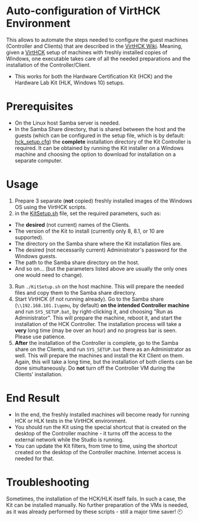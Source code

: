 Auto-configuration of VirtHCK Environment
===============
This allows to automate the steps needed to configure the guest machines
(Controller and Clients) that are described in the
[VirtHCK Wiki](https://github.com/daynix/VirtHCK/wiki#Checklist_for_a_new_studio_VM).
Meaning, given a [VirtHCK](https://github.com/daynix/VirtHCK) setup of machines
with freshly installed copies of Windows, one executable takes care of all the
needed preparations and the installation of the Controller/Client.

* This works for both the Hardware Certification Kit (HCK) and the Hardware Lab
Kit (HLK, Windows 10) setups.

Prerequisites
===============
* On the Linux host Samba server is needed.
* In the Samba Share directory, that is shared between the host and the guests
(which can be configured in the setup file, which is by default:
[hck_setup.cfg](https://github.com/daynix/VirtHCK/blob/master/hck_setup.cfg))
the **complete** installation directory of the Kit Controller is required. It
can be obtained by running the Kit installer on a Windows machine and choosing
the option to download for installation on a separate computer.

Usage
===============
1. Prepare 3 separate (**not** copied) freshly installed images of the Windows
OS using the VirtHCK scripts.
2. in the
[KitSetup.sh](https://github.com/daynix/VirtHCK/blob/master/guest_tools/KitAutosetup/KitSetup.sh)
file, set the required parameters, such as:
  * The **desired** (not current) names of the Clients.
  * The version of the Kit to install (currently only 8, 8.1, or 10 are supported).
  * The directory on the Samba share where the Kit installation files are.
  * The desired (not necessarily current) Administrator's password for the Windows guests.
  * The path to the Samba share directory on the host.
  * And so on... (but the parameters listed above are usually the only ones one would need to change).
3. Run `./KitSetup.sh` on the host machine. This will prepare the needed files
and copy them to the Samba share directory.
4. Start VirtHCK (if not running already). Go to the Samba share
(`\\192.168.101.1\qemu`, by default) **on the intended Controller machine** and
run `SYS_SETUP.bat`, by right-clicking it, and choosing "Run as Administrator".
This will prepare the machine, reboot it, and start the installation of the HCK
Controller. The installation process will take a **very** long time (may be
over an hour) and no progress bar is seen. Please use patience.
5. **After** the installation of the Controller is complete, go to the Samba
share on the Clients, and run `SYS_SETUP.bat` there as an Administrator as
well. This will prepare the machines and install the Kit Client on them. Again,
this will take a long time, but the installation of both clients can be done
simultaneously. Do **not** turn off the Controller VM during the Clients'
installation.

End Result
===============
* In the end, the freshly installed machines will become ready for running HCK
or HLK tests in the VirtHCK environment.
* You should run the Kit using the special shortcut that is created on the
desktop of the Controller machine - it turns off the access to the external
network while the Studio is running.
* You can update the Kit filters, from time to time, using the shortcut created
on the desktop of the Controller machine. Internet access is needed for that.

Troubleshooting
===============
Sometimes, the installation of the HCK/HLK itself fails. In such a case, the
Kit can be installed manually. No further preparation of the VMs is needed, as
it was already performed by these scripts - still a major time saver! :clock10:
